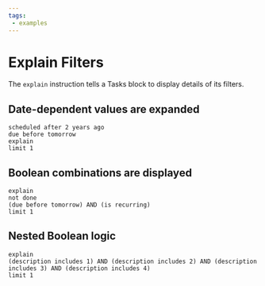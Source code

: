 ```yaml
---
tags:
 - examples
---
```


# Explain Filters

The `explain` instruction tells a Tasks block to display details of its filters.

## Date-dependent values are expanded

```tasks
scheduled after 2 years ago
due before tomorrow
explain
limit 1
```

## Boolean combinations are displayed

```tasks
explain
not done
(due before tomorrow) AND (is recurring)
limit 1
```

## Nested Boolean logic

```tasks
explain
(description includes 1) AND (description includes 2) AND (description includes 3) AND (description includes 4)
limit 1
```
